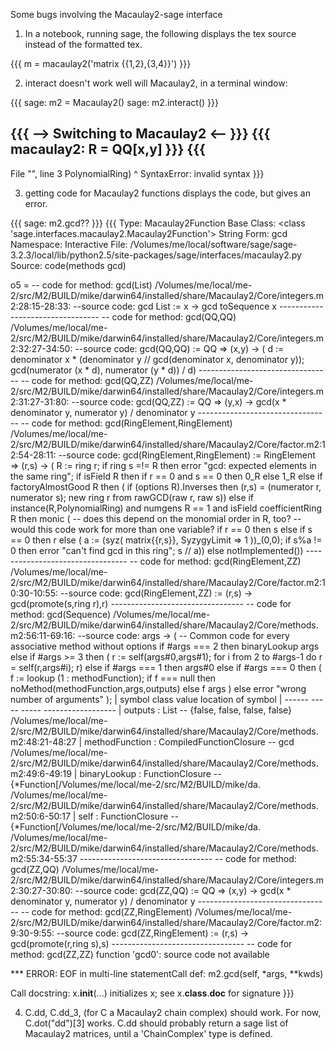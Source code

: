 Some bugs involving the Macaulay2-sage interface

1. In a notebook, running sage, the following displays the tex source instead of the formatted tex.

{{{
    m = macaulay2('matrix {{1,2},{3,4}}')
}}}

2. interact doesn't work well will Macaulay2, in a terminal window:

{{{
sage: m2 = Macaulay2()
sage: m2.interact()
}}}

{{{
  --> Switching to Macaulay2 <-- 
}}}
{{{
macaulay2: R = QQ[x,y]
}}}
{{{
------------------------------------------------------------
   File "<ipython console>", line 3
     PolynomialRing)
                  ^
SyntaxError: invalid syntax
}}}

3. getting code for Macaulay2 functions displays the code, but gives an error.

{{{
sage: m2.gcd??
}}}
{{{
Type:		Macaulay2Function
Base Class:	<class 'sage.interfaces.macaulay2.Macaulay2Function'>
String Form:	gcd
Namespace:	Interactive
File:		/Volumes/me/local/software/sage/sage-3.2.3/local/lib/python2.5/site-packages/sage/interfaces/macaulay2.py
Source:
code(methods gcd)

o5 = -- code for method: gcd(List)
     /Volumes/me/local/me-2/src/M2/BUILD/mike/darwin64/installed/share/Macaulay2/Core/integers.m2:28:15-28:33: --source code:
     gcd List := x -> gcd toSequence x
     ---------------------------------
     -- code for method: gcd(QQ,QQ)
     /Volumes/me/local/me-2/src/M2/BUILD/mike/darwin64/installed/share/Macaulay2/Core/integers.m2:32:27-34:50: --source code:
     gcd(QQ,QQ) := QQ => (x,y) -> (
          d := denominator x * (denominator y // gcd(denominator x, denominator y));
          gcd(numerator (x * d), numerator (y * d)) / d)
     ---------------------------------
     -- code for method: gcd(QQ,ZZ)
     /Volumes/me/local/me-2/src/M2/BUILD/mike/darwin64/installed/share/Macaulay2/Core/integers.m2:31:27-31:80: --source code:
     gcd(QQ,ZZ) := QQ => (y,x) -> gcd(x * denominator y, numerator y) / denominator y
     ---------------------------------
     -- code for method: gcd(RingElement,RingElement)
     /Volumes/me/local/me-2/src/M2/BUILD/mike/darwin64/installed/share/Macaulay2/Core/factor.m2:12:54-28:11: --source code:
     gcd(RingElement,RingElement) := RingElement => (r,s) -> (
          R := ring r;
          if ring s =!= R then error "gcd: expected elements in the same ring";
          if isField R then if r == 0 and s == 0 then 0_R else 1_R
          else if factoryAlmostGood R then (
               if (options R).Inverses then (r,s) = (numerator r, numerator s);
               new ring r from rawGCD(raw r, raw s))
          else if instance(R,PolynomialRing) and numgens R == 1 and isField coefficientRing R then monic (
               -- does this depend on the monomial order in R, too?
               -- would this code work for more than one variable?
               if r == 0 then s
               else if s == 0 then r
               else (
                    a := (syz( matrix{{r,s}}, SyzygyLimit => 1 ))_(0,0);
                    if s%a != 0 then error "can't find gcd in this ring";
                    s // a))
          else notImplemented())
     ---------------------------------
     -- code for method: gcd(RingElement,ZZ)
     /Volumes/me/local/me-2/src/M2/BUILD/mike/darwin64/installed/share/Macaulay2/Core/factor.m2:10:30-10:55: --source code:
     gcd(RingElement,ZZ) := (r,s) -> gcd(promote(s,ring r),r)
     ---------------------------------
     -- code for method: gcd(Sequence)
     /Volumes/me/local/me-2/src/M2/BUILD/mike/darwin64/installed/share/Macaulay2/Core/methods.m2:56:11-69:16: --source code:
          args -> (
               -- Common code for every associative method without options
               if #args === 2 then binaryLookup args
               else if #args >= 3 then (
                    r := self(args#0,args#1);
                    for i from 2 to #args-1 do r = self(r,args#i);
                    r)
               else if #args === 1 then args#0
               else if #args === 0 then (
                    f := lookup (1 : methodFunction);
                    if f === null then noMethod(methodFunction,args,outputs) else f args
                    )
               else error "wrong number of arguments"
               );
     | symbol           class                      value                                                   location of symbol
     | ------           -----                      -----                                                   ------------------
     | outputs        : List                    -- {false, false, false, false}                            /Volumes/me/local/me-2/src/M2/BUILD/mike/darwin64/installed/share/Macaulay2/Core/methods.m2:48:21-48:27
     | methodFunction : CompiledFunctionClosure -- gcd                                                     /Volumes/me/local/me-2/src/M2/BUILD/mike/darwin64/installed/share/Macaulay2/Core/methods.m2:49:6-49:19
     | binaryLookup   : FunctionClosure         -- {*Function[/Volumes/me/local/me-2/src/M2/BUILD/mike/da. /Volumes/me/local/me-2/src/M2/BUILD/mike/darwin64/installed/share/Macaulay2/Core/methods.m2:50:6-50:17
     | self           : FunctionClosure         -- {*Function[/Volumes/me/local/me-2/src/M2/BUILD/mike/da. /Volumes/me/local/me-2/src/M2/BUILD/mike/darwin64/installed/share/Macaulay2/Core/methods.m2:55:34-55:37
     ---------------------------------
     -- code for method: gcd(ZZ,QQ)
     /Volumes/me/local/me-2/src/M2/BUILD/mike/darwin64/installed/share/Macaulay2/Core/integers.m2:30:27-30:80: --source code:
     gcd(ZZ,QQ) := QQ => (x,y) -> gcd(x * denominator y, numerator y) / denominator y
     ---------------------------------
     -- code for method: gcd(ZZ,RingElement)
     /Volumes/me/local/me-2/src/M2/BUILD/mike/darwin64/installed/share/Macaulay2/Core/factor.m2:9:30-9:55: --source code:
     gcd(ZZ,RingElement) := (r,s) -> gcd(promote(r,ring s),s)
     ---------------------------------
     -- code for method: gcd(ZZ,ZZ)
     function 'gcd0': source code not available

*** ERROR: EOF in multi-line statementCall def:	m2.gcd(self, *args, **kwds)

Call docstring:
    x.__init__(...) initializes x; see x.__class__.__doc__ for signature
}}}

4. C.dd, C.dd_3, (for C a Macaulay2 chain complex) should work.  For now, C.dot("dd")[3] works. C.dd should probably return a sage list of Macaulay2 matrices, until a 'ChainComplex' type is defined.
